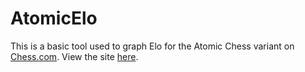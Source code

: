 # AtomicElo
This is a basic tool used to graph Elo for the Atomic Chess variant on [Chess.com](Chess.com).
View the site [here](https://camelpilot33.github.io/AtomicElo/).